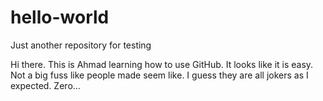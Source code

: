 # hello-world
Just another repository for testing

Hi there. This is Ahmad learning how to use GitHub. It looks like it is easy. Not a big fuss like people made seem like. I guess they are all jokers as I expected. Zero...
